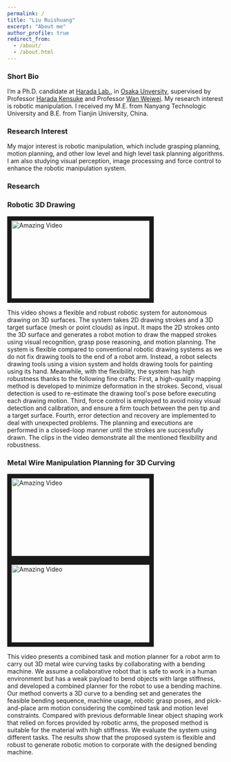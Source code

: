 ```yaml
---
permalink: /
title: "Liu Ruishuang"
excerpt: "About me"
author_profile: true
redirect_from: 
  - /about/
  - /about.html
---
```


### Short Bio

I’m a Ph.D. candidate at [Harada Lab.](https://www.roboticmanipulation.org/), in [Osaka Unversity](https://www.osaka-u.ac.jp/ja), supervised by Professor [Harada Kensuke](http://www.hlab.sys.es.osaka-u.ac.jp/people/harada/) and Professor [Wan Weiwei](https://wanweiwei07.github.io/). My research interest is robotic manipulation. I received my M.E. from Nanyang Technologic University and B.E. from Tianjin University, China.

### Research Interest
My major interest is robotic manipulation, which include grasping planning, motion planning, and other low level and high level task planning algorithms. I am also studying visual perception, image processing and force control to enhance the robotic manipulation system. 

### Research
<div class="container">
    <div class="video">
        <h3>Robotic 3D Drawing</h3>
        <a href="https://www.youtube.com/watch?v=DwUWdWQCZyw&t=61s" target="_blank">
            <img src="https://img.youtube.com/vi/DwUWdWQCZyw/maxresdefault.jpg" alt="Amazing Video" width="320" height="180" border="10" />
        </a>
    </div>
    <div class="text">
        <p>This video shows a flexible and robust robotic system for autonomous drawing on 3D surfaces. The system takes 2D drawing strokes and a 3D target surface (mesh or point clouds) as input. It maps the 2D strokes onto the 3D surface and generates a robot motion to draw the mapped strokes using visual recognition, grasp pose reasoning, and motion planning. The system is flexible compared to conventional robotic drawing systems as we do not fix drawing tools to the end of a robot arm. Instead, a robot selects drawing tools using a vision system and holds drawing tools for painting using its hand. Meanwhile, with the flexibility, the system has high robustness thanks to the following fine crafts: First, a high-quality mapping method is developed to minimize deformation in the strokes. Second, visual detection is used to re-estimate the drawing tool's pose before executing each drawing motion. Third, force control is employed to avoid noisy visual detection and calibration, and ensure a firm touch between the pen tip and a target surface. Fourth, error detection and recovery are implemented to deal with unexpected problems. The planning and executions are performed in a closed-loop manner until the strokes are successfully drawn. The clips in the video demonstrate all the mentioned flexibility and robustness.  </p>
    </div>
</div>

<div class="container">
    <div class="video">
        <h3>Metal Wire Manipulation Planning for 3D Curving</h3>
        <a href="https://www.youtube.com/watch?v=sp4KDs7oiEw" target="_blank">
            <img src="https://img.youtube.com/vi/sp4KDs7oiEw/maxresdefault.jpg" alt="Amazing Video" width="320" height="180" border="10" />
        </a>
        <a href="https://www.youtube.com/watch?v=u3PL-W4Xhjo" target="_blank">
            <img src="https://img.youtube.com/vi/u3PL-W4Xhjo/maxresdefault.jpg" alt="Amazing Video" width="320" height="180" border="10" />
        </a>
    </div>
    <div class="text">
        <p>This video presents a combined task and motion planner for a robot arm to carry out 3D metal wire curving tasks by collaborating with a bending machine. We assume a collaborative robot that is safe to work in a human environment but has a weak payload to bend objects with large stiffness, and developed a combined planner for the robot to use a bending machine. Our method converts a 3D curve to a bending set and generates the feasible bending sequence, machine usage, robotic grasp poses, and pick-and-place arm motion considering the combined task and motion level constraints. Compared with previous deformable linear object shaping work that relied on forces provided by robotic arms, the proposed method is suitable for the material with high stiffness. We evaluate the system using different tasks. The results show that the proposed system is flexible and robust to generate robotic motion to corporate with the designed bending machine. </p>
    </div>
</div>
